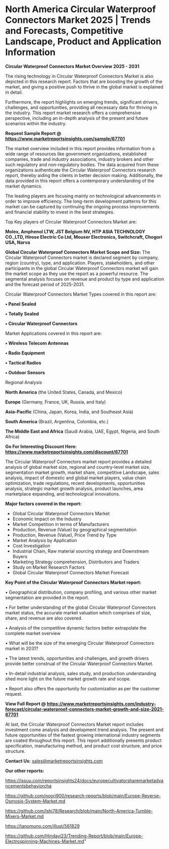 # North America Circular Waterproof Connectors Market 2025 | Trends and Forecasts, Competitive Landscape, Product and Application Information

<Strong> Circular Waterproof Connectors Market Overview 2025 - 2031</strong>

The rising technology in Circular Waterproof Connectors Market is also depicted in this research report. Factors that are boosting the growth of the market, and giving a positive push to thrive in the global market is explained in detail.

Furthermore, the report highlights on emerging trends, significant drivers, challenges, and opportunities, providing all necessary data for thriving in the industry. This report market research offers a comprehensive perspective, including an in-depth analysis of the present and future scenarios within the industry.

<strong>Request Sample Report @ <a href=https://www.marketreportsinsights.com/sample/67701>https://www.marketreportsinsights.com/sample/67701</a></strong>

The market overview included in this report provides information from a wide range of resources like government organizations, established companies, trade and industry associations, industry brokers and other such regulatory and non-regulatory bodies. The data acquired from these organizations authenticate the Circular Waterproof Connectors research report, thereby aiding the clients in better decision making. Additionally, the data provided in this report offers a contemporary understanding of the market dynamics.

The leading players are focusing mainly on technological advancements in order to improve efficiency. The long-term development patterns for this market can be captured by continuing the ongoing process improvements and financial stability to invest in the best strategies.

Top Key players of Circular Waterproof Connectors Market are:

<strong>Molex, Amphenol LTW, JST Belgium NV, HTP ASIA TECHNOLOGY CO.,LTD, Hirose Electric Co Ltd, Mouser Electronics, Switchcraft, Chogori USA, Narva</strong>

<strong><b>Global Circular Waterproof Connectors Market Scope and Size:</b></strong>
The Circular Waterproof Connectors market is declared segment by company, region (country), type, and application. Players, stakeholders, and other participants in the global Circular Waterproof Connectors market will gain the market scope as they use the report as a powerful resource. The segmental analysis focuses on revenue and product by type and application and the forecast period of 2025-2031.

Circular Waterproof Connectors Market Types covered in this report are:

<strong>• Panel Sealed

• Totally Sealed

• Circular Waterproof Connectors</strong>

Market Applications covered in this report are:

<strong>• Wireless Telecom Antennas

• Radio Equipment

• Tactical Radios

• Outdoor Sensors</strong> 

Regional Analysis

<strong>North America</strong> (the United States, Canada, and Mexico)

<strong>Europe</strong> (Germany, France, UK, Russia, and Italy)

<strong>Asia-Pacific</strong> (China, Japan, Korea, India, and Southeast Asia)

<strong>South America</strong> (Brazil, Argentina, Colombia, etc.)

<strong>The Middle East and Africa</strong> (Saudi Arabia, UAE, Egypt, Nigeria, and South Africa)

<strong>Go For Interesting Discount Here: <a href=https://www.marketreportsinsights.com/discount/67701>https://www.marketreportsinsights.com/discount/67701</a></strong>

The Circular Waterproof Connectors market report provides a detailed analysis of global market size, regional and country-level market size, segmentation market growth, market share, competitive Landscape, sales analysis, impact of domestic and global market players, value chain optimization, trade regulations, recent developments, opportunities analysis, strategic market growth analysis, product launches, area marketplace expanding, and technological innovations.

<strong><b>Major factors covered in the report:</b></strong>
<ul>
  <li>Global Circular Waterproof Connectors Market </li>
  <li>Economic Impact on the Industry</li>
  <li>Market Competition in terms of Manufacturers</li>
  <li>Production, Revenue (Value) by geographical segmentation</li>
  <li>Production, Revenue (Value), Price Trend by Type</li>
  <li>Market Analysis by Application</li>
  <li>Cost Investigation</li>
  <li>Industrial Chain, Raw material sourcing strategy and Downstream Buyers</li>
  <li>Marketing Strategy comprehension, Distributors and Traders</li>
  <li>Study on Market Research Factors</li>
  <li>Global Circular Waterproof Connectors Market Forecast</li>
</ul>

<strong><b>Key Point of the Circular Waterproof Connectors Market report:</b></strong>

• Geographical distribution, company profiling, and various other market segmentation are provided in the report.

• For better understanding of the global Circular Waterproof Connectors market status, the accurate market valuation which comprises of size, share, and revenue are also covered.

• Analysis of the competitive dynamic factors better extrapolate the complete market overview

• What will be the size of the emerging Circular Waterproof Connectors market in 2031?

• The latest trends, opportunities and challenges, and growth drivers provide better construal of the Circular Waterproof Connectors Market.

• In-detail industrial analysis, sales study, and production understanding shed more light on the future market growth rate and scope.

• Report also offers the opportunity for customization as per the customer request.

<strong><b>View Full Report @ <a href=https://www.marketreportsinsights.com/industry-forecast/circular-waterproof-connectors-market-growth-and-size-2021-67701>https://www.marketreportsinsights.com/industry-forecast/circular-waterproof-connectors-market-growth-and-size-2021-67701</a></b></strong>


At last, the Circular Waterproof Connectors Market report includes investment come analysis and development trend analysis. The present and future opportunities of the fastest growing international industry segments are coated throughout this report. This report additionally presents product specification, manufacturing method, and product cost structure, and price structure.

<strong>Contact Us:</strong>
sales@marketreportsinsights.com

<strong>Our other reports:</strong>

<a href=https://issuu.com/reportsinsights24/docs/europecultivatorsharemarketadvancementsbehaviorcha>https://issuu.com/reportsinsights24/docs/europecultivatorsharemarketadvancementsbehaviorcha</a>

<a href=https://github.com/noori900/research-reports/blob/main/Europe-Reverse-Osmosis-System-Market.md>https://github.com/noori900/research-reports/blob/main/Europe-Reverse-Osmosis-System-Market.md</a>

<a href=https://github.com/Ishi78/Research/blob/main/North-America-Tumble-Mixers-Market.md>https://github.com/Ishi78/Research/blob/main/North-America-Tumble-Mixers-Market.md</a>

<a href=https://tanomuno.com/illust/561829>https://tanomuno.com/illust/561829</a>

<a href=https://github.com/Hindavi23/Trending-Report/blob/main/Europe-Electrospinning-Machines-Market.md>https://github.com/Hindavi23/Trending-Report/blob/main/Europe-Electrospinning-Machines-Market.md</a>"
